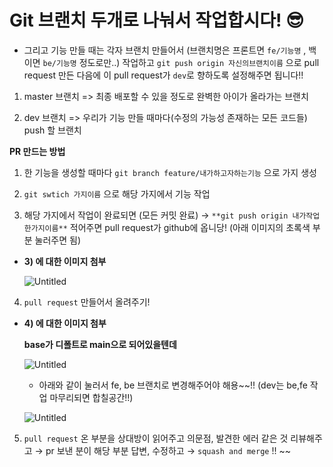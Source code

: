 # Git 브랜치 두개로 나눠서 작업합시다! 😎
- 그리고 기능 만들 때는 각자 브랜치 만들어서 (브랜치명은 프론트면 `fe/기능명` , 백이면 `be/기능명` 정도로만..) 작업하고
`git push origin 자신의브랜치이름` 으로 pull request 만든 다음에 이 pull request가 `dev`로 향하도록 설정해주면 됩니다!!

1) master 브랜치
=> 최종 배포할 수 있을 정도로 완벽한 아이가 올라가는 브랜치

2) dev 브랜치
=> 우리가 기능 만들 때마다(수정의 가능성 존재하는 모든 코드들) push 할 브랜치

**PR 만드는 방법**

1) 한 기능을 생성할 때마다 `git branch feature/내가하고자하는기능` 으로 가지 생성 

2) `git swtich 가지이름` 으로 해당 가지에서 기능 작업

3) 해당 가지에서 작업이 완료되면 (모든 커밋 완료) → `**git push origin 내가작업한가지이름**`  적어주면 pull request가 github에 옵니당! (아래 이미지의 초록색 부분 눌러주면 됨)

- **3) 에 대한 이미지 첨부**
    
    ![Untitled](https://s3-us-west-2.amazonaws.com/secure.notion-static.com/d5d6c098-a131-4d18-aa9a-f81d086ec09b/Untitled.png)
    

4) `pull request`  만들어서 올려주기! 

- **4) 에 대한 이미지 첨부**
    
    **base가 디폴트로 main으로 되어있을텐데**
    
    ![Untitled](https://s3-us-west-2.amazonaws.com/secure.notion-static.com/67a014b8-0782-4870-9f77-9b29e5f995d1/Untitled.png)
    
    - 아래와 같이 눌러서 fe, be 브랜치로 변경해주어야 해용~~!! (dev는 be,fe 작업 마무리되면 합칠공간!!)
    
    ![Untitled](https://s3-us-west-2.amazonaws.com/secure.notion-static.com/b0945387-6467-4203-87bb-a1c8a5253031/Untitled.png)
    

5) `pull request` 온 부분을 상대방이 읽어주고 의문점, 발견한 에러 같은 것 리뷰해주고 → pr 보낸 분이 해당 부분 답변, 수정하고 → `squash and merge` !! ~~
